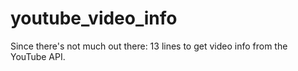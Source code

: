 # youtube_video_info
Since there's not much out there: 13 lines to get video info from the YouTube API.
